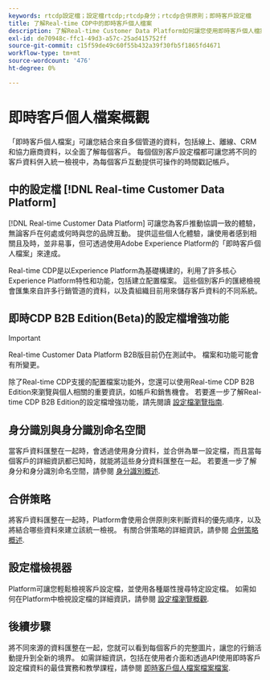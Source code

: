 ```yaml
---
keywords: rtcdp設定檔；設定檔rtcdp;rtcdp身分；rtcdp合併原則；即時客戶設定檔
title: 了解Real-time CDP中的即時客戶個人檔案
description: 了解Real-time Customer Data Platform如何讓您使用即時客戶個人檔案，為客戶提供協調一致的相關體驗。
exl-id: de70948c-ffc1-49d3-a57c-25ad415752ff
source-git-commit: c15f59de49c60f55b432a39f30fb5f1865fd4671
workflow-type: tm+mt
source-wordcount: '476'
ht-degree: 0%

---
```


# 即時客戶個人檔案概觀

「即時客戶個人檔案」可讓您結合來自多個管道的資料，包括線上、離線、CRM和協力廠商資料，以全面了解每個客戶。 每個個別客戶設定檔都可讓您將不同的客戶資料併入統一檢視中，為每個客戶互動提供可操作的時間戳記帳戶。

## 中的設定檔 [!DNL Real-time Customer Data Platform]

[!DNL Real-time Customer Data Platform] 可讓您為客戶推動協調一致的體驗，無論客戶在何處或何時與您的品牌互動。 提供這些個人化體驗，讓使用者感到相關且及時，並非易事，但可透過使用Adobe Experience Platform的「即時客戶個人檔案」來達成。

Real-time CDP是以Experience Platform為基礎構建的，利用了許多核心Experience Platform特性和功能，包括建立配置檔案。 這些個別客戶的匯總檢視會匯集來自許多行銷管道的資料，以及貴組織目前用來儲存客戶資料的不同系統。

## 即時CDP B2B Edition(Beta)的設定檔增強功能

>[!IMPORTANT]
>
>Real-time Customer Data Platform B2B版目前仍在測試中。 檔案和功能可能會有所變更。

除了Real-time CDP支援的配置檔案功能外，您還可以使用Real-time CDP B2B Edition來瀏覽與個人相關的重要資訊，如帳戶和銷售機會。 若要進一步了解Real-time CDP B2B Edition的設定檔增強功能，請先閱讀 [設定檔瀏覽指南](profile-browse.md).

## 身分識別與身分識別命名空間

當客戶資料匯整在一起時，會透過使用身分資料，並合併為單一設定檔，而且當每個客戶的詳細資訊都已知時，就能將這些身分資料匯整在一起。 若要進一步了解身分和身分識別命名空間，請參閱 [身分識別概述](identities-overview.md).

## 合併策略

將客戶資料匯整在一起時，Platform會使用合併原則來判斷資料的優先順序，以及將結合哪些資料來建立該統一檢視。 有關合併策略的詳細資訊，請參閱 [合併策略概述](merge-policies.md).

## 設定檔檢視器

Platform可讓您輕鬆檢視客戶設定檔，並使用各種屬性搜尋特定設定檔。 如需如何在Platform中檢視設定檔的詳細資訊，請參閱 [設定檔瀏覽概觀](profile-browse.md).

## 後續步驟

將不同來源的資料匯整在一起，您就可以看到每個客戶的完整圖片，讓您的行銷活動提升到全新的境界。 如需詳細資訊，包括在使用者介面和透過API使用即時客戶設定檔資料的最佳實務和教學課程，請參閱 [即時客戶個人檔案檔案檔案](../../profile/home.md).

